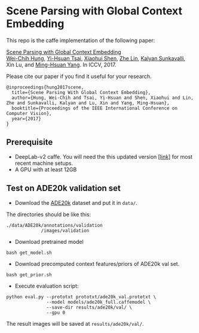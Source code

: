 # Scene Parsing with Global Context Embedding

This repo is the caffe implementation of the following paper:

[Scene Parsing with Global Context Embedding](https://arxiv.org/abs/1710.06507) <br/>
[Wei-Chih Hung](http://hfslyc.github.io), 
[Yi-Hsuan Tsai](https://sites.google.com/site/yihsuantsai/), 
[Xiaohui Shen](https://research.adobe.com/person/xiaohui-shen/), 
[Zhe Lin](https://research.adobe.com/person/zhe-lin/), 
[Kalyan Sunkavalli](https://research.adobe.com/person/kalyan-sunkavalli/), 
Xin Lu, 
and [Ming-Hsuan Yang](http://faculty.ucmerced.edu/mhyang/). In ICCV, 2017.


Please cite our paper if you find it useful for your research.

```
@inproceedings{hung2017scene,
  title={Scene Parsing With Global Context Embedding},
  author={Hung, Wei-Chih and Tsai, Yi-Hsuan and Shen, Xiaohui and Lin, Zhe and Sunkavalli, Kalyan and Lu, Xin and Yang, Ming-Hsuan},
  booktitle={Proceedings of the IEEE International Conference on Computer Vision},
  year={2017}
}
```

## Prerequisite

* DeepLab-v2 caffe. You will need the this updated version [[link]](https://github.com/hfslyc/Caffe-DeepLab-v2-Reduced) for most recent machine setups.
* A GPU with at least 12GB


## Test  on ADE20k validation set

* Download the [ADE20k](http://groups.csail.mit.edu/vision/datasets/ADE20K/) dataset and put it in ```data/```.

The directories should be like this:
```
./data/ADE20k/annotations/validation
             /images/validation
```

* Download pretrained model

```
bash get_model.sh
```

* Download precomputed context features/priors of ADE20k val set.

```
bash get_prior.sh
```

* Execute evaluation script:

```
python eval.py --prototxt prototxt/ade20k_val.prototxt \
               --model models/ade20k_full.caffemodel \
               --save-dir results/ade20k/val/ \
               --gpu 0
```
The result images will be saved at ```results/ade20k/val/```.


